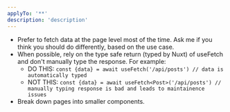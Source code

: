 ```yaml
---
applyTo: '**'
description: 'description'
---
```

* Prefer to fetch data at the page level most of the time. Ask me if you think you should do differently, based on the use case.
* When possible, rely on the type safe return (typed by Nuxt) of useFetch and don't manually type the response. For example:
    * DO THIS: `const {data} = await useFetch('/api/posts') // data is automatically typed`
    * NOT THIS: `const {data} = await useFetch<Post>('/api/posts') // manually typing response is bad and leads to maintainence issues`
* Break down pages into smaller components.
